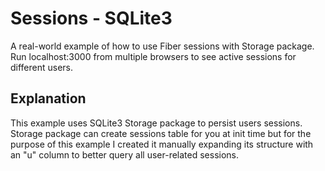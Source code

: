 # Sessions - SQLite3

A real-world example of how to use Fiber sessions with Storage package.\
Run localhost:3000 from multiple browsers to see active sessions for different users.

## Explanation

This example uses SQLite3 Storage package to persist users sessions.\
Storage package can create sessions table for you at init time but for the purpose of this example I created it manually expanding its structure with an "u" column to better query all user-related sessions.